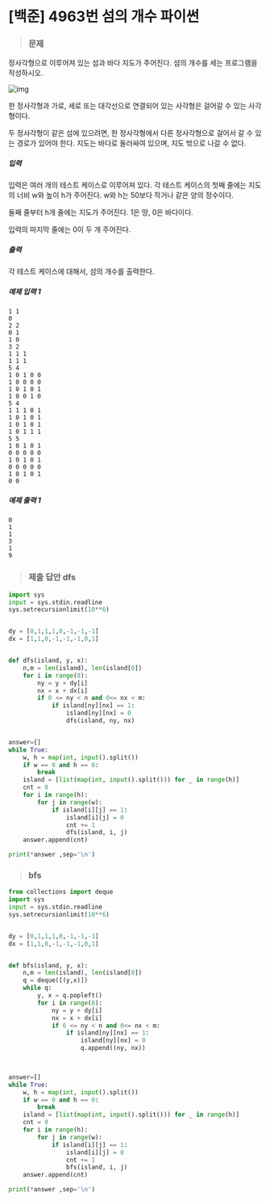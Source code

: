 # [백준] 4963번 섬의 개수 파이썬

> ### 문제

정사각형으로 이루어져 있는 섬과 바다 지도가 주어진다. 섬의 개수를 세는 프로그램을 작성하시오.

![img](https://www.acmicpc.net/upload/images/island.png)

한 정사각형과 가로, 세로 또는 대각선으로 연결되어 있는 사각형은 걸어갈 수 있는 사각형이다. 

두 정사각형이 같은 섬에 있으려면, 한 정사각형에서 다른 정사각형으로 걸어서 갈 수 있는 경로가 있어야 한다. 지도는 바다로 둘러싸여 있으며, 지도 밖으로 나갈 수 없다.

##### 입력

입력은 여러 개의 테스트 케이스로 이루어져 있다. 각 테스트 케이스의 첫째 줄에는 지도의 너비 w와 높이 h가 주어진다. w와 h는 50보다 작거나 같은 양의 정수이다.

둘째 줄부터 h개 줄에는 지도가 주어진다. 1은 땅, 0은 바다이다.

입력의 마지막 줄에는 0이 두 개 주어진다.

##### 출력

각 테스트 케이스에 대해서, 섬의 개수를 출력한다.

##### 예제 입력 1

```
1 1
0
2 2
0 1
1 0
3 2
1 1 1
1 1 1
5 4
1 0 1 0 0
1 0 0 0 0
1 0 1 0 1
1 0 0 1 0
5 4
1 1 1 0 1
1 0 1 0 1
1 0 1 0 1
1 0 1 1 1
5 5
1 0 1 0 1
0 0 0 0 0
1 0 1 0 1
0 0 0 0 0
1 0 1 0 1
0 0
```

##### 예제 출력 1

```
0
1
1
3
1
9
```

> ### 제출 답안 dfs

```python
import sys
input = sys.stdin.readline
sys.setrecursionlimit(10**6)


dy = [0,1,1,1,0,-1,-1,-1]
dx = [1,1,0,-1,-1,-1,0,1]


def dfs(island, y, x):
    n,m = len(island), len(island[0])
    for i in range(8):
        ny = y + dy[i]
        nx = x + dx[i]
        if 0 <= ny < n and 0<= nx < m:
            if island[ny][nx] == 1:
                island[ny][nx] = 0
                dfs(island, ny, nx)


answer=[]
while True:
    w, h = map(int, input().split())
    if w == 0 and h == 0:
        break
    island = [list(map(int, input().split())) for _ in range(h)]
    cnt = 0
    for i in range(h):
        for j in range(w):
            if island[i][j] == 1:
                island[i][j] = 0
                cnt += 1
                dfs(island, i, j)
    answer.append(cnt)

print(*answer ,sep='\n')
```

> ### bfs

```python
from collections import deque
import sys
input = sys.stdin.readline
sys.setrecursionlimit(10**6)


dy = [0,1,1,1,0,-1,-1,-1]
dx = [1,1,0,-1,-1,-1,0,1]


def bfs(island, y, x):
    n,m = len(island), len(island[0])
    q = deque([(y,x)])
    while q:
        y, x = q.popleft()
        for i in range(8):
            ny = y + dy[i]
            nx = x + dx[i]
            if 0 <= ny < n and 0<= nx < m:
                if island[ny][nx] == 1:
                    island[ny][nx] = 0
                    q.append((ny, nx))
                


answer=[]
while True:
    w, h = map(int, input().split())
    if w == 0 and h == 0:
        break
    island = [list(map(int, input().split())) for _ in range(h)]
    cnt = 0
    for i in range(h):
        for j in range(w):
            if island[i][j] == 1:
                island[i][j] = 0
                cnt += 1
                bfs(island, i, j)
    answer.append(cnt)

print(*answer ,sep='\n')
```